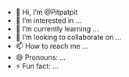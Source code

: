- 👋 Hi, I’m @Pitpatpit
- 👀 I’m interested in ...
- 🌱 I’m currently learning ...
- 💞️ I’m looking to collaborate on ...
- 📫 How to reach me ...
- 😄 Pronouns: ...
- ⚡ Fun fact: ...

<!---
Pitpatpit/Pitpatpit is a ✨ special ✨ repository because its `README.md` (this file) appears on your GitHub profile.
You can click the Preview link to take a look at your changes.
--->
